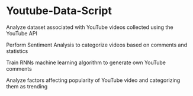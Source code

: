 # Youtube-Data-Script

Analyze dataset associated with YouTube videos collected using the YouTube API

Perform Sentiment Analysis to categorize videos based on comments and statistics

Train RNNs machine learning algorithm to generate own YouTube comments

Analyze factors affecting popularity of YouTube video and categorizing them as trending

